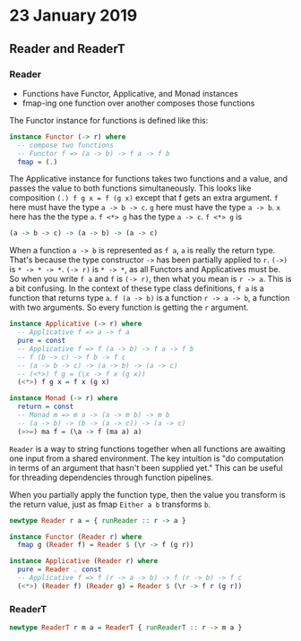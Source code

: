 # 23 January 2019

## Reader and ReaderT

### Reader

- Functions have Functor, Applicative, and Monad instances
- fmap-ing one function over another composes those functions

The Functor instance for functions is defined like this:

```haskell
instance Functor (-> r) where
  -- compose two functions
  -- Functor f => (a -> b) -> f a -> f b
  fmap = (.)
```

The Applicative instance for functions takes two functions and a value, and 
passes the value to both functions simultaneously.
This looks like composition `(.) f g x = f (g x)` except that f gets an extra 
argument.
`f` here must have the type `a -> b -> c`.
`g` here must have the type `a -> b`.
`x` here has the the type `a`.
`f <*> g` has the type `a -> c`.
`f <*> g` is

```haskell
(a -> b -> c) -> (a -> b) -> (a -> c)
```

When a function `a -> b` is represented as `f a`, `a` is really the return type.
That's because the type constructor `->` has been partially applied to `r`.
`(->)` is `* -> * -> *`.
`(-> r)` is `* -> *`, as all Functors and Applicatives must be.
So when you write `f a` and `f` is `(-> r)`, then what you mean is `r -> a`.
This is a bit confusing.
In the context of these type class definitions, `f a` is a function that returns
type `a`.
`f (a -> b)` is a function `r -> a -> b`, a function with two arguments.
So every function is getting the `r` argument.

```haskell
instance Applicative (-> r) where
  -- Applicative f => a -> f a
  pure = const
  -- Applicative f => f (a -> b) -> f a -> f b
  -- f (b -> c) -> f b -> f c
  -- (a -> b -> c) -> (a -> b) -> (a -> c)
  -- (<*>) f g = (\x -> f x (g x))
  (<*>) f g x = f x (g x)
```

```haskell
instance Monad (-> r) where
  return = const
  -- Monad m => m a -> (a -> m b) -> m b
  -- (a -> b) -> (b -> (a -> c)) -> (a -> c)
  (>>=) ma f = (\a -> f (ma a) a)
```

`Reader` is a way to string functions together when all functions are awaiting 
one input from a shared environment.
The key intuition is "do computation in terms of an argument that hasn't been
supplied yet."
This can be useful for threading dependencies through function pipelines.

When you partially apply the function type, then the value you transform is the
return value,
just as fmap `Either a b` transforms `b`.

```haskell
newtype Reader r a = { runReader :: r -> a }

instance Functor (Reader r) where
  fmap g (Reader f) = Reader $ (\r -> f (g r))

instance Applicative (Reader r) where
  pure = Reader . const
  -- Applicative f => f (r -> a -> b) -> f (r -> b) -> f c
  (<*>) (Reader f) (Reader g) = Reader $ (\r -> f r (g r))
```


### ReaderT

```haskell
newtype ReaderT r m a = ReaderT { runReaderT :: r -> m a }
```
